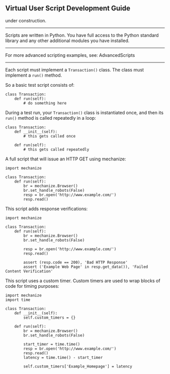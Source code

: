 ## Virtual User Script Development Guide ##

under construction.


---


Scripts are written in Python.  You have full access to the Python standard library and any other additional modules you have installed.


---


For more advanced scripting examples, see: AdvancedScripts


---


Each script must implement a `Transaction()` class.  The class must implement a `run()` method.

So a basic test script consists of:

```
class Transaction:
    def run(self):
        # do something here
```

During a test run, your `Transaction()` class is instantiated once, and then its `run()` method is called repeatedly in a loop:

```
class Transaction:
    def __init__(self):
        # this gets called once
    
    def run(self):
        # this gets called repeatedly
```

A full script that will issue an HTTP GET using mechanize:

```
import mechanize

class Transaction:    
    def run(self):
        br = mechanize.Browser()
        br.set_handle_robots(False)    
        resp = br.open('http://www.example.com/')
        resp.read()
```

This script adds response verifications:

```
import mechanize

class Transaction:
    def run(self):
        br = mechanize.Browser()
        br.set_handle_robots(False)
        
        resp = br.open('http://www.example.com/')
        resp.read()
       
        assert (resp.code == 200), 'Bad HTTP Response'
        assert ('Example Web Page' in resp.get_data()), 'Failed Content Verification'
```

This script uses a custom timer.  Custom timers are used to wrap blocks of code for timing purposes:

```
import mechanize
import time

class Transaction:
    def __init__(self):
        self.custom_timers = {}
    
    def run(self):
        br = mechanize.Browser()
        br.set_handle_robots(False)
        
        start_timer = time.time()
        resp = br.open('http://www.example.com/')
        resp.read()
        latency = time.time() - start_timer
        
        self.custom_timers['Example_Homepage'] = latency
```